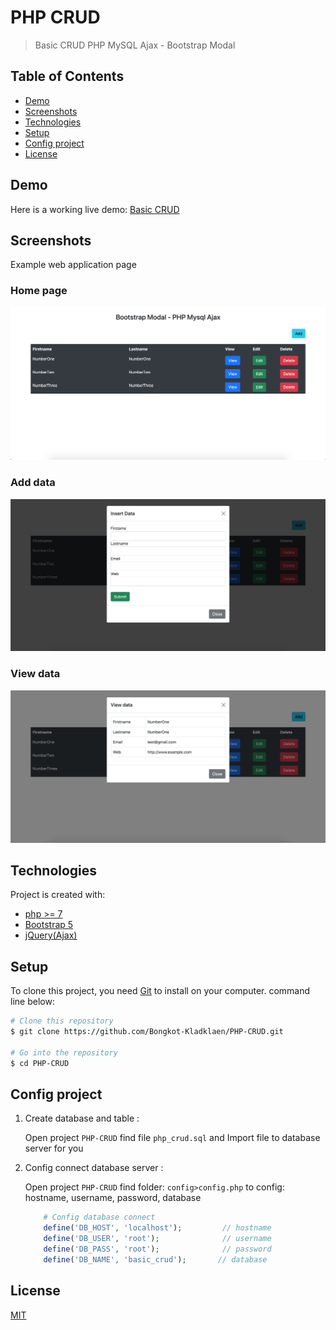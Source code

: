 # PHP CRUD
>Basic CRUD PHP MySQL Ajax - Bootstrap Modal 

## Table of Contents
  - [Demo](#demo)
  - [Screenshots](#screenshots)
  - [Technologies](#technologies)
  - [Setup](#setup)
  - [Config project](#config-project)
  - [License](#license)

## Demo
Here is a working live demo: [Basic CRUD](https://young-tor-39660.herokuapp.com/)
## Screenshots
Example web application page
### Home page
![](screenshots/view.png)
### Add data
![](screenshots/insert.png)
### View data
![](screenshots/viewdata.png)

## Technologies
Project is created with:
- [php >= 7](https://www.php.net/)
- [Bootstrap 5](https://V5.getbootstrap.com/)
- [jQuery(Ajax)](https://api.jquery.com/)


## Setup
To clone this project, you need [Git](https://git-scm.com) to install on your computer. command line below:

```zsh
# Clone this repository
$ git clone https://github.com/Bongkot-Kladklaen/PHP-CRUD.git

# Go into the repository
$ cd PHP-CRUD
```
## Config project
1. Create database and table :

    Open project `PHP-CRUD` find file `php_crud.sql` and Import file to database server for you
2. Config connect database server : 

    Open project `PHP-CRUD` find folder: `config>config.php` to config: hostname, username, password, database
 
    ```php
        # Config database connect
        define('DB_HOST', 'localhost');         // hostname
        define('DB_USER', 'root');              // username
        define('DB_PASS', 'root');              // password
        define('DB_NAME', 'basic_crud');       // database
    ```

## License
[MIT](LICENSE)
